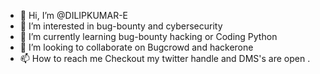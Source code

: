 - 👋 Hi, I’m @DILIPKUMAR-E
- 👀 I’m interested in bug-bounty and cybersecurity
- 🌱 I’m currently learning bug-bounty hacking or Coding Python 
- 💞️ I’m looking to collaborate on Bugcrowd and hackerone 
- 📫 How to reach me Checkout my twitter handle and DMS's are open . 

<!---
DILIPKUMAR-E/DILIPKUMAR-E is a ✨ special ✨ repository because its `README.md` (this file) appears on your GitHub profile.
You can click the Preview link to take a look at your changes.
--->
